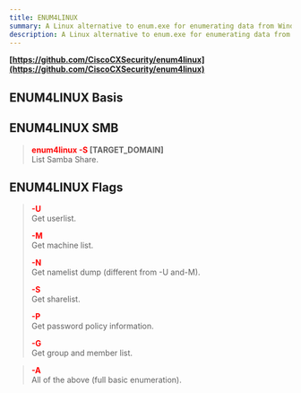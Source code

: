 ```yaml
---
title: ENUM4LINUX
summary: A Linux alternative to enum.exe for enumerating data from Windows and Samba hosts.
description: A Linux alternative to enum.exe for enumerating data from Windows and Samba hosts.
---
```


**[https://github.com/CiscoCXSecurity/enum4linux](https://github.com/CiscoCXSecurity/enum4linux)**

## ENUM4LINUX Basis



## ENUM4LINUX SMB


 > 
 > **<font color=red>enum4linux -S</font> \[TARGET_DOMAIN\]</br>**
 > List Samba Share.

## ENUM4LINUX Flags


 > 
 > **<font color=red>-U</font>**</br>
 > Get userlist.
 > 
 > **<font color=red>-M</font>**</br>
 > Get machine list.
 > 
 > **<font color=red>-N</font>**</br>
 > Get namelist dump (different from -U and-M).
 > 
 > **<font color=red>-S</font>**</br>
 > Get sharelist.
 > 
 > **<font color=red>-P</font>**</br>
 > Get password policy information.
 > 
 > **<font color=red>-G</font>**</br>
 > Get group and member list.

 > 
 > **<font color=red>-A</font>**</br>
 > All of the above (full basic enumeration).
